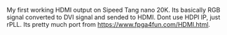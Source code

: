 My first working HDMI output on Sipeed Tang nano 20K. Its basically RGB signal converted to DVI signal and sended to HDMI. Dont use HDPI IP, just rPLL. Its pretty much port from https://www.fpga4fun.com/HDMI.html.
